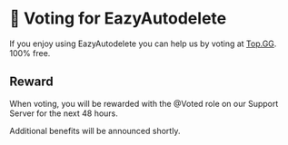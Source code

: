 # 🙌 Voting for EazyAutodelete

If you enjoy using EazyAutodelete you can help us by voting at [Top.GG](https://top.gg/bot/746453621821931634/vote). 100% free.

## Reward

When voting, you will be rewarded with the @Voted role on our Support Server for the next 48 hours.

Additional benefits will be announced shortly.
